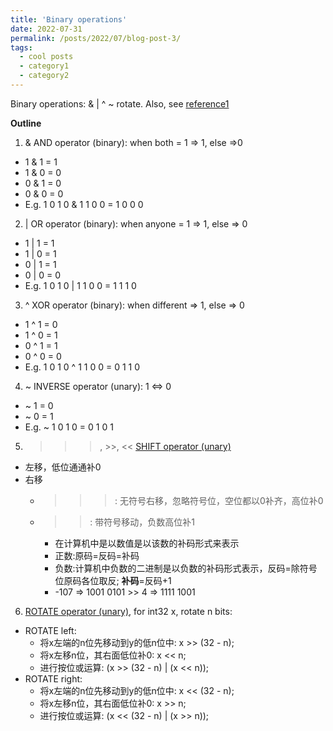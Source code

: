 ```yaml
---
title: 'Binary operations'
date: 2022-07-31
permalink: /posts/2022/07/blog-post-3/
tags:
  - cool posts
  - category1
  - category2
---
```


Binary operations: & | ^ ~ rotate. Also, see [reference1](https://blog.csdn.net/weixin_45027171/article/details/113386796)

<b>Outline</b>
1. & AND operator (binary): when both = 1 => 1, else =>0
  * 1 & 1 = 1
  * 1 & 0 = 0
  * 0 & 1 = 0
  * 0 & 0 = 0
  * E.g. 1 0 1 0 & 1 1 0 0 = 1 0 0 0
2. | OR operator (binary): when anyone = 1 => 1, else => 0
  * 1 | 1 = 1
  * 1 | 0 = 1
  * 0 | 1 = 1
  * 0 | 0 = 0
  * E.g. 1 0 1 0 | 1 1 0 0 = 1 1 1 0
3. ^ XOR operator (binary): when different => 1, else => 0
  * 1 ^ 1 = 0
  * 1 ^ 0 = 1
  * 0 ^ 1 = 1
  * 0 ^ 0 = 0
  * E.g. 1 0 1 0 ^ 1 1 0 0 = 0 1 1 0
4. ~ INVERSE operator (unary): 1 <=> 0
  * ~ 1 = 0
  * ~ 0 = 1
  * E.g. ~ 1 0 1 0 = 0 1 0 1
5. >>>, >>, << [SHIFT operator (unary)](https://blog.csdn.net/u014419806/article/details/114850031)
  * 左移，低位通通补0
  * 右移
    - >>>: 无符号右移，忽略符号位，空位都以0补齐，高位补0
    - >>: 带符号移动，负数高位补1
      - 在计算机中是以数值是以该数的补码形式来表示
      - 正数:原码=反码=补码
      - 负数:计算机中负数的二进制是以负数的补码形式表示，反码=除符号位原码各位取反; <b>补码</b>=反码+1
      - -107 => 1001 0101 >> 4 => 1111 1001
6. [ROTATE operator (unary)](https://blog.csdn.net/LiuBo_01/article/details/80149708), for int32 x, rotate n bits:
  * ROTATE left:
    * 将x左端的n位先移动到y的低n位中: x >> (32 - n);
    * 将x左移n位，其右面低位补0: x << n;
    * 进行按位或运算: (x >> (32 - n) | (x << n));
  * ROTATE right:
    * 将x左端的n位先移动到y的低n位中: x << (32 - n);
    * 将x左移n位，其右面低位补0: x >> n;
    * 进行按位或运算: (x << (32 - n) | (x >> n));
